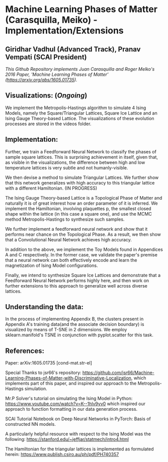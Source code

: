 # Machine Learning Phases of Matter (Carasquilla, Meiko) - Implementation/Extensions 
## **Giridhar Vadhul (Advanced Track), Pranav Vempati (SCAI President)**

_This Github Repository implements Juan Carasquilla and Roger Melko's 2016 Paper, 'Machine Learning Phases of Matter' (https://arxiv.org/abs/1605.01735)._

## **Visualizations:** (*Ongoing*)

We implement the Metropolis-Hastings algorithm to simulate 4 Ising Models, namely the Square/Triangular Lattices, Square Ice Lattice and an Ising Gauge Theory-based Lattice. The visualizations of these evolution processes are stored in the videos folder.

## **Implementation:**

Further, we train a Feedforward Neural Network to classify the phases of sample square lattices. This is surprising achievement in itself, given that, as visible in the visualizations, the difference between high and low temperature lattices is very subtle and not humanly-visible. 

We then devise a method to simulate Triangular Lattices. We further show that this network generalizes with high accuracy to this triangular lattice with a different Hamiltonian. (IN PROGRESS)

The Ising Gauge Theory-based Lattice is a Topological Phase of Matter and naturally it is of great interest how an order parameter of it is inferred. We implement the Hamiltonian, involving plaquettes p, the smallest closed shape within the lattice (in this case a square one), and use the MCMC method Metropolis-Hastings to synthesize such samples. 

We further implement a feedforward neural network and show that it performs near chance on the Topological Phase. As a result, we then show that a Convolutional Neural Network achieves high accuracy.

In addition to the above, we implement the Toy Models found in Appendices A and C respectively. In the former case, we validate the paper's premise that a neural network can both effectively encode and learn the magnetization of Ising Model configurations.  

Finally, we intend to synthesize Square Ice Lattices and demonstrate that a Feedforward Neural Network performs highly here, and then work on further extensions to this approach to generalize well across diverse lattices.

## **Understanding the data:**

In the process of implementing Appendix B, the clusters present in Appendix A's training data(and the associate decision boundary) is visualized by means of T-SNE in 2 dimensions. We employ sklearn.manifold's TSNE in conjunction with pyplot.scatter for this task. 



## **References:**

Paper: arXiv:1605.01735 [cond-mat.str-el]

Special Thanks to jsr66's repository: https://github.com/jsr66/Machine-Learning-Phases-of-Matter-with-Discriminative-Localization, which implements part of this paper, and inspired our approach to the Metropolis-Hastings simulation. 

Mr.P Solver's tutorial on simulating the Ising Model in Python: https://www.youtube.com/watch?v=K--1hlv9yv0 which inspired our approach to function formatting in our data generation process.

SCAI Tutorial Notebook on Deep Neural Networks in PyTorch: Basis of constructed NN models.

A particularly helpful resource with respect to the Ising Model was the following: https://stanford.edu/~jeffjar/statmech/intro4.html

The Hamiltonian for the triangular lattices is implemented as formulated herein: https://www.publish.csiro.au/ph/pdf/PH740357


